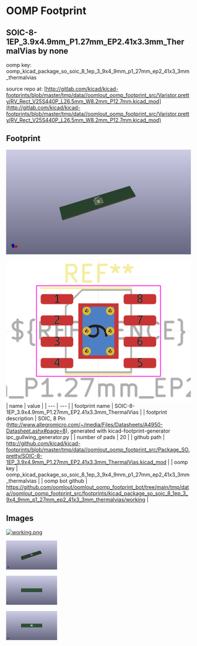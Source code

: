 # OOMP Footprint  
## SOIC-8-1EP_3.9x4.9mm_P1.27mm_EP2.41x3.3mm_ThermalVias  by none  
  
oomp key: oomp_kicad_package_so_soic_8_1ep_3_9x4_9mm_p1_27mm_ep2_41x3_3mm_thermalvias  
  
source repo at: [http://gitlab.com/kicad/kicad-footprints/blob/master/tmp/data//oomlout_oomp_footprint_src/Varistor.pretty/RV_Rect_V25S440P_L26.5mm_W8.2mm_P12.7mm.kicad_mod](http://gitlab.com/kicad/kicad-footprints/blob/master/tmp/data//oomlout_oomp_footprint_src/Varistor.pretty/RV_Rect_V25S440P_L26.5mm_W8.2mm_P12.7mm.kicad_mod)  
## Footprint  
  
[![working_kicad_pcb_3d.png](working_kicad_pcb_3d_600.png)](working_kicad_pcb_3d.png)  
  
[![working.png](working_600.png)](working.png)  
| name | value | 
| --- | --- | 
| footprint name | SOIC-8-1EP_3.9x4.9mm_P1.27mm_EP2.41x3.3mm_ThermalVias | 
| footprint description | SOIC, 8 Pin (http://www.allegromicro.com/~/media/Files/Datasheets/A4950-Datasheet.ashx#page=8), generated with kicad-footprint-generator ipc_gullwing_generator.py | 
| number of pads | 20 | 
| github path | http://github.com/kicad/kicad-footprints/blob/master/tmp/data//oomlout_oomp_footprint_src/Package_SO.pretty/SOIC-8-1EP_3.9x4.9mm_P1.27mm_EP2.41x3.3mm_ThermalVias.kicad_mod | 
| oomp key | oomp_kicad_package_so_soic_8_1ep_3_9x4_9mm_p1_27mm_ep2_41x3_3mm_thermalvias | 
| oomp bot github | https://github.com/oomlout/oomlout_oomp_footprint_bot/tree/main/tmp/data//oomlout_oomp_footprint_src/footprints/kicad_package_so_soic_8_1ep_3_9x4_9mm_p1_27mm_ep2_41x3_3mm_thermalvias/working | 
## Images  
  
[![working.png](working_140.png)](working.png)  
  
[![working_kicad_pcb_3d.png](working_kicad_pcb_3d_140.png)](working_kicad_pcb_3d.png)  
  
[![working_kicad_pcb_3d_back.png](working_kicad_pcb_3d_back_140.png)](working_kicad_pcb_3d_back.png)  
  
[![working_kicad_pcb_3d_front.png](working_kicad_pcb_3d_front_140.png)](working_kicad_pcb_3d_front.png)  

